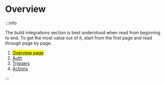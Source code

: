 
# Overview
:::info

The build integrations section is best understood when read from beginning to end. To get the most value out of it, start from the first page and read through page by page.

1. [<mark>Overview page</mark>](/integrator-hub/overview)
2. [Auth](/integrator-hub/authentication)
3. [Triggers](/integrator-hub/triggers)
4. [Actions](/integrator-hub/actions)

:::